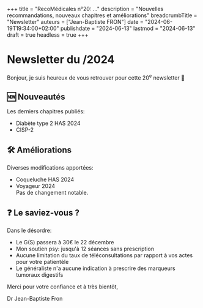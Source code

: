 +++
title = "RecoMédicales n°20:  ..."
description = "Nouvelles recommandations, nouveaux chapitres et améliorations"
breadcrumbTitle = "Newsletter"
auteurs = ["Jean-Baptiste FRON"]
date = "2024-06-19T19:34:00+02:00"
publishdate = "2024-06-13"
lastmod = "2024-06-13"
draft = true
headless = true
+++

# Newsletter du /2024

Bonjour, je suis heureux de vous retrouver pour cette 20<sup>e</sup> newsletter 📰

## 🆕 Nouveautés

Les derniers chapitres publiés:

- Diabète type 2 HAS 2024
- CISP-2

## 🛠️ Améliorations

Diverses modifications apportées:

- Coqueluche HAS 2024
- Voyageur 2024  
  Pas de changement notable.

## ❓ Le saviez-vous ?

Dans le désordre:

- Le G(S) passera à 30€ le 22 décembre
- Mon soutien psy: jusqu'à 12 séances sans prescription
- Aucune limitation du taux de téléconsultations par rapport à vos actes pour votre patientèle
- Le généraliste n'a aucune indication à prescrire des marqueurs tumoraux digestifs

Merci pour votre confiance et à très bientôt,

Dr Jean-Baptiste Fron
